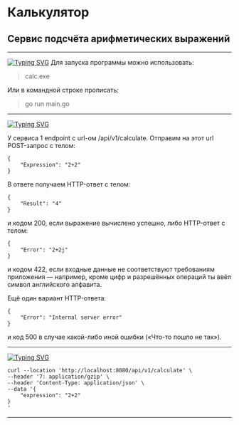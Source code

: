 # Калькулятор


## Сервис подсчёта арифметических выражений
___
[![Typing SVG](https://readme-typing-svg.herokuapp.com?font=Fira+Code&size=21&pause=10000&color=00D7FF&repeat=false&width=530&lines=%D0%97%D0%B0%D0%BF%D1%83%D1%81%D0%BA+%D0%B8+%D1%83%D1%81%D1%82%D0%B0%D0%BD%D0%BE%D0%B2%D0%BA%D0%B0+%D0%BF%D1%80%D0%BE%D0%B5%D0%BA%D1%82%D0%B0)](https://git.io/typing-svg)
Для запуска программы можно использовать:
>calc.exe
>
Или в командной строке прописать:
>go run main.go
>
___
[![Typing SVG](https://readme-typing-svg.herokuapp.com?font=Fira+Code&size=21&pause=10000&color=00D7FF&repeat=false&width=530&lines=%D0%9F%D1%80%D0%B8%D0%BC%D0%B5%D1%80+%D0%B2%D0%B2%D0%BE%D0%B4%D0%B0++%D1%81+%D0%BF%D0%BE%D0%BC%D0%BE%D1%89%D1%8C%D1%8E+Postman)](https://git.io/typing-svg)

У сервиса 1 endpoint с url-ом /api/v1/calculate. Отправим на этот url POST-запрос с телом:
```
{
    "Expression": "2+2"
}
```
В ответе получаем HTTP-ответ с телом:
```
{
    "Result": "4"
}
```
и кодом 200, если выражение вычислено успешно, либо HTTP-ответ с телом:
```
{
    "Error": "2+2j"
}
```
и кодом 422, если входные данные не соответствуют требованиям приложения — например, кроме цифр и разрешённых операций ты ввёл символ английского алфавита.

Ещё один вариант HTTP-ответа:
```
{
    "Error": "Internal server error"
}
```
и код 500 в случае какой-либо иной ошибки («Что-то пошло не так»).
____
[![Typing SVG](https://readme-typing-svg.herokuapp.com?font=Fira+Code&size=21&pause=10000&color=00D7FF&repeat=false&width=530&lines=%D0%9F%D1%80%D0%B8%D0%BC%D0%B5%D1%80+%D0%B2%D0%B2%D0%BE%D0%B4%D0%B0++%D1%81+%D0%BF%D0%BE%D0%BC%D0%BE%D1%89%D1%8C%D1%8E+curl)](https://git.io/typing-svg)

```
curl --location 'http://localhost:8080/api/v1/calculate' \
--header '7: application/gzip' \
--header 'Content-Type: application/json' \
--data '{
    "expression": "2+2"
}
'
```
___